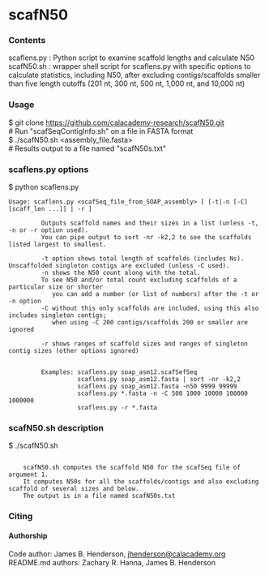 # scafN50

### Contents
scaflens.py : Python script to examine scaffold lengths and calculate N50  
scafN50.sh : wrapper shell script for scaflens.py with specific options to calculate statistics, including N50, after excluding contigs/scaffolds smaller than five length cutoffs (201 nt, 300 nt, 500 nt, 1,000 nt, and 10,000 nt)  

### Usage
$ git clone https://github.com/calacademy-research/scafN50.git  
\# Run "scafSeqContigInfo.sh" on a file in FASTA format  
$ ./scafN50.sh \<assembly_file.fasta\>  
\# Results output to a file named "scafN50s.txt"  

### scaflens.py options
$ python scaflens.py  
```
Usage: scaflens.py <scafSeq_file_from_SOAP_assembly> [ [-t|-n [-C] [scaff_len ...]] | -r ]

         Outputs scaffold names and their sizes in a list (unless -t, -n or -r option used).
         You can pipe output to sort -nr -k2,2 to see the scaffolds listed largest to smallest.

         -t option shows total length of scaffolds (includes Ns). Unscaffolded singleton contigs are excluded (unless -C used).
         -n shows the N50 count along with the total.
         To see N50 and/or total count excluding scaffolds of a particular size or shorter
            you can add a number (or list of numbers) after the -t or -n option
         -C without this only scaffolds are included, using this also includes singleton contigs;
            when using -C 200 contigs/scaffolds 200 or smaller are ignored

         -r shows ranges of scaffold sizes and ranges of singleton contig sizes (other options ignored)


         Examples: scaflens.py soap_asm12.scafSefSeq
                   scaflens.py soap_asm12.fasta | sort -nr -k2,2
                   scaflens.py soap_asm12.fasta -n50 9999 99999
                   scaflens.py *.fasta -n -C 500 1000 10000 100000 1000000
                   scaflens.py -r *.fasta
```

### scafN50.sh description
$ ./scafN50.sh  
```

    scafN50.sh computes the scaffold N50 for the scafSeq file of argument 1.
    It computes N50s for all the scaffolds/contigs and also excluding scaffold of several sizes and below.
    The output is in a file named scafN50s.txt

```

### Citing

#### Authorship
Code author: James B. Henderson, jhenderson@calacademy.org  
README.md authors: Zachary R. Hanna, James B. Henderson  
